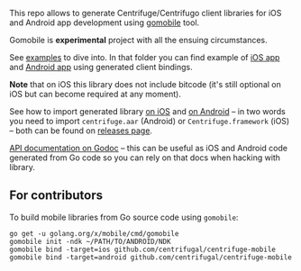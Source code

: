 This repo allows to generate Centrifuge/Centrifugo client libraries for iOS and Android app development using [gomobile](https://github.com/golang/mobile/) tool.

Gomobile is **experimental** project with all the ensuing circumstances.

See [examples](https://github.com/centrifugal/centrifuge-mobile/tree/master/examples) to dive into. In that folder you can find example of [iOS app](https://github.com/centrifugal/centrifuge-mobile/tree/master/examples/ios/CentrifugoIOS) and [Android app](https://github.com/centrifugal/centrifuge-mobile/tree/master/examples/android/CentrifugoAndroid) using generated client bindings.

**Note** that on iOS this library does not include bitcode (it's still optional on iOS but can become required at any moment). 

See how to import generated library [on iOS](https://medium.com/@fzambia/going-mobile-adapting-centrifugo-go-websocket-client-to-be-used-for-ios-and-android-app-e72dc2736f01#adb8) and [on Android](https://medium.com/@fzambia/going-mobile-adapting-centrifugo-go-websocket-client-to-be-used-for-ios-and-android-app-e72dc2736f01#.fow320d0h) – in two words you need to import `centrifuge.aar` (Android) or `Centrifuge.framework` (iOS) – both can be found on [releases page](https://github.com/centrifugal/centrifuge-mobile/releases).

[API documentation on Godoc](https://godoc.org/github.com/centrifugal/centrifuge-mobile) – this can be useful as iOS and Android code generated from Go code so you can rely on that docs when hacking with library.

For contributors
----------------

To build mobile libraries from Go source code using `gomobile`:

```
go get -u golang.org/x/mobile/cmd/gomobile
gomobile init -ndk ~/PATH/TO/ANDROID/NDK
gomobile bind -target=ios github.com/centrifugal/centrifuge-mobile
gomobile bind -target=android github.com/centrifugal/centrifuge-mobile
```

